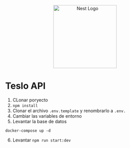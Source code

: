 <p align="center">
  <a href="http://nestjs.com/" target="blank"><img src="https://nestjs.com/img/logo-small.svg" width="200" alt="Nest Logo" /></a>
</p>

# Teslo API
1. CLonar poryecto
2. ```npm install```
3. Clonar el archivo ```.env.template``` y renombrarlo a ```.env.```
4. Cambiar las variables de entorno
5. Levantar la base de datos
```
docker-compose up -d
```
6. Levantar ```npm run start:dev```